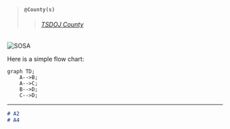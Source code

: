 > #### `@County(s)`
>> ###### [TSDOJ County](https://github.com/NotKaarlo/FivePD-Reports/tree/main/TSDOJ)



![SOSA](https://cdn.discordapp.com/attachments/987509275968544768/1001254852380336270/99-997199_san-andreas-highway-patrol-ocrp-hd-png-download.png)


Here is a simple flow chart:

```mermaid
graph TD;
    A-->B;
    A-->C;
    B-->D;
    C-->D;
```

---

````markdown
# A2
# A4
````
